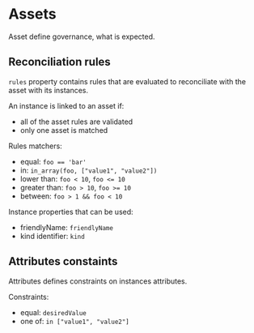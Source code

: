 # Assets

Asset define governance, what is expected.


## Reconciliation rules

`rules` property contains rules that are evaluated to reconciliate with the asset with its instances.

An instance is linked to an asset if:
* all of the asset rules are validated
* only one asset is matched

Rules matchers:
* equal: `foo == 'bar'`
* in: `in_array(foo, ["value1", "value2"])`
* lower than: `foo < 10`, `foo <= 10`
* greater than: `foo > 10`, `foo >= 10`
* between: `foo > 1 && foo < 10`

Instance properties that can be used:
* friendlyName: `friendlyName`
* kind identifier: `kind`

## Attributes constaints

Attributes defines constraints on instances attributes.

Constraints:
* equal: `desiredValue`
* one of: `in ["value1", "value2"]`
